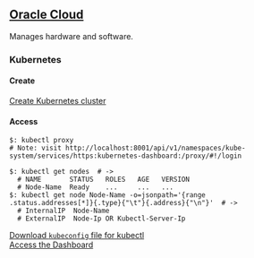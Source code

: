 ## [Oracle Cloud](https://www.oracle.com/cloud/)

Manages hardware and software.  

### Kubernetes

#### Create

[Create Kubernetes cluster](Docs\Infrastructure\Services\ContainerEngine\CreateKubernetes)

#### Access

```
$: kubectl proxy
# Note: visit http://localhost:8001/api/v1/namespaces/kube-system/services/https:kubernetes-dashboard:/proxy/#!/login
```

```
$: kubectl get nodes  # ->
  # NAME       STATUS   ROLES   AGE   VERSION
  # Node-Name  Ready    ...     ...   ...
$: kubectl get node Node-Name -o=jsonpath='{range .status.addresses[*]}{.type}{"\t"}{.address}{"\n"}'  # ->
  # InternalIP	Node-Name
  # ExternalIP	Node-Ip OR Kubectl-Server-Ip
```

[Download `kubeconfig` file for kubectl](Docs\Infrastructure\Services\ContainerEngine\DownloadKubeconfig)  
[Access the Dashboard](Docs\Infrastructure\Services\ContainerEngine\StartingK8sDashboard)  
